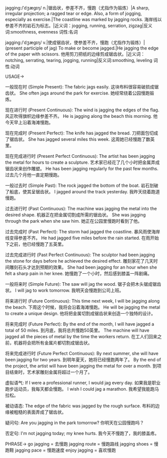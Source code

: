 jagging:/ˈdʒæɡɪŋ/
n.|锯齿状，参差不齐，慢跑（尤指作为锻炼）|A sharp, irregular projection; a ragged tear or edge.  Also, a form of jogging, especially as exercise.|The coastline was marked by jagging rocks. 海岸线以参差不齐的岩石为标志。|近义词：jogging, running, serration, zigzag|反义词:smoothness, evenness
词性:名词

jagging:/ˈdʒæɡɪŋ/
v.|使成锯齿状，使参差不齐，慢跑（尤指作为锻炼）|(present participle of jag) To make or become jagged.|He jagging the edge of the paper with scissors. 他用剪刀把纸的边缘剪成锯齿状。|近义词：notching, serrating, tearing, jogging, running|反义词:smoothing, leveling
词性:动词


USAGE->

一般现在时 (Simple Present):
The fabric jags easily. 这块布料很容易破损成锯齿状。
She often jags around the park for exercise. 她经常绕着公园慢跑锻炼。

现在进行时 (Present Continuous):
The wind is jagging the edges of the flag. 风正吹得旗帜边缘参差不齐。
He is jagging along the beach this morning. 他今天早上沿着海滩慢跑。

现在完成时 (Present Perfect):
The knife has jagged the bread. 刀把面包切成了锯齿状。
She has jagged several miles this week. 这周她已经慢跑了数英里。

现在完成进行时 (Present Perfect Continuous):
The artist has been jagging the metal for hours to create a sculpture.  艺术家已经花了几个小时把金属弄成锯齿状来创作雕塑。
He has been jagging regularly for the past few months. 过去几个月他一直定期慢跑。

一般过去时 (Simple Past):
The rock jagged the bottom of the boat. 岩石划破了船底，使其呈锯齿状。
I jagged around the track yesterday. 我昨天绕着跑道慢跑。

过去进行时 (Past Continuous):
The machine was jagging the metal into the desired shape. 机器正在把金属切割成所需的锯齿状。
She was jagging through the park when she saw him. 她正在公园里慢跑时看到了他。

过去完成时 (Past Perfect):
The storm had jagged the coastline.  暴风雨使海岸线变得参差不齐。
He had jagged five miles before the rain started. 在雨开始下之前，他已经慢跑了五英里。


过去完成进行时 (Past Perfect Continuous):
The sculptor had been jagging the stone for days before he achieved the desired effect.  雕刻家花了几天时间雕刻石头才达到预期的效果。
She had been jagging for an hour when she felt a sharp pain in her knee. 她慢跑了一个小时，然后感到膝盖一阵剧痛。

一般将来时 (Simple Future):
The saw will jag the wood. 锯子会把木头锯成锯齿状。
I will jag to work tomorrow. 我明天会慢跑到公司上班。

将来进行时 (Future Continuous):
This time next week, I will be jagging along the beach.  下周这个时候，我将会沿着海滩慢跑。
He will be jagging the metal to create a unique design. 他将把金属切割成锯齿状来创造一个独特的设计。

将来完成时 (Future Perfect):
By the end of the month, I will have jagged a total of 50 miles. 到月底，我将总共慢跑50英里。
The machine will have jagged all the pieces of metal by the time the workers return. 在工人们回来之前，机器将会把所有金属片都切割成锯齿状。


将来完成进行时 (Future Perfect Continuous):
By next summer, she will have been jagging for two years. 到明年夏天，她将已经慢跑两年了。
By the end of the project, the artist will have been jagging the metal for over a month. 到项目结束时，艺术家雕刻金属将超过一个月了。

虚拟语气:
If I were a professional runner, I would jag every day. 如果我是职业跑步运动员，我每天都会慢跑。
I wish I could jag a marathon. 我希望我能跑马拉松。


被动语态:
The edge of the fabric was jagged by the rough surface. 布料的边缘被粗糙的表面弄成了锯齿状。


疑问句:
Are you jagging in the park tomorrow? 你明天在公园慢跑吗？


否定句:
I'm not jagging today; my knee hurts. 我今天不慢跑了，我的膝盖疼。


PHRASE->
go jagging = 去慢跑
jagging route = 慢跑路线
jagging shoes = 慢跑鞋
jagging pace = 慢跑速度
enjoy jagging = 喜欢慢跑
